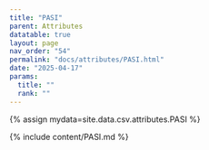 ```yaml
---
title: "PASI"
parent: Attributes
datatable: true
layout: page
nav_order: "54"
permalink: "docs/attributes/PASI.html"
date: "2025-04-17"
params:
  title: ""
  rank: ""
---
```

{% assign mydata=site.data.csv.attributes.PASI %} 

{% include content/PASI.md %}
